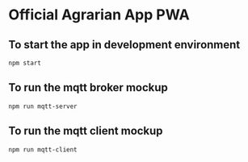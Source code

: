 # Official Agrarian App PWA

## To start the app in development environment
```npm start```
## To run the mqtt broker mockup
```npm run mqtt-server```
## To run the mqtt client mockup
```npm run mqtt-client```

